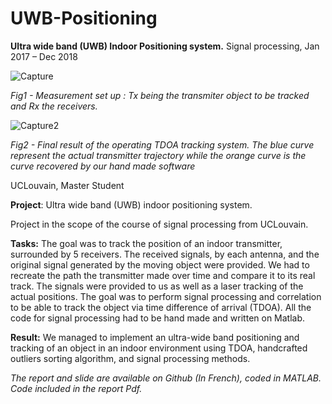 # UWB-Positioning

__Ultra wide band (UWB) Indoor Positioning system.__ Signal processing,
Jan 2017 – Dec 2018

![Capture](https://user-images.githubusercontent.com/17762123/120939715-91410780-c719-11eb-9f45-97bea3eedd9c.PNG)

*Fig1 - Measurement set up : Tx being the transmiter object to be tracked and Rx the receivers.*

![Capture2](https://user-images.githubusercontent.com/17762123/120939716-92723480-c719-11eb-818c-d113317c703a.PNG)

*Fig2 - Final result of the operating TDOA tracking system. The blue curve represent the actual transmitter trajectory while the orange curve is the curve recovered by our hand made software*

UCLouvain, Master Student

__Project__: Ultra wide band (UWB) indoor positioning system.

Project in the scope of the course of signal processing from UCLouvain. 

__Tasks:__ The goal was to track the position of an indoor transmitter, surrounded by 5 receivers. The received signals, by each antenna, and the original signal generated by the moving object were provided. We had to recreate the path the transmitter made over time and compare it to its real track.
The signals were provided to us as well as a laser tracking of the actual positions.
The goal was to perform signal processing and correlation to be able to track the object via time difference of arrival (TDOA). All the code for signal processing had to be hand made and written on Matlab.

__Result:__ We managed to implement an ultra-wide band positioning and tracking of an object in an indoor environment using TDOA, handcrafted outliers sorting algorithm, and signal processing methods.


*The report and slide are available on Github (In French), coded in MATLAB. Code included in the report Pdf.*
